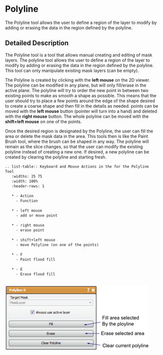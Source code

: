 # Polyline

The Polyline tool allows the user to define a region of the layer to modify by adding or erasing the data in the region defined by the polyline.

## Detailed Description

The Polyline tool is a tool that allows manual creating and editing of mask layers. The polyline tool allows the user to define a region of the layer to modify by adding or erasing the data in the region defined by the polyline. This tool can only manipulate existing mask layers (can be empty).

The Polyline is created by clicking with the **left mouse** on the 2D viewer. The polyline can be modified in any plane, but will only fill/erase in the active plane. The polyline will try to order the new point in between two existing points to make as smooth a shape as possible. This means that the user should try to place a few points around the edge of the shape desired to create a coarse shape and then fill in the details as needed. points can be moved with the **left mouse** button (pointer will turn into a hand) and deleted with the **right mouse** button. The whole polyline can be moved with the **shift+left mouse** on one of the points.

Once the desired region is designated by the Polyline, the user can fill the area or delete the mask data in the area. This tools then is like the Paint Brush tool, where the brush can be shaped in any way. The polyline will remain as the slice changes, so that the user can modify the existing polyline instead of creating a new one. If desired, a new polyline can be created by clearing the polyline and starting fresh.

```eval_rst
.. list-table:: Keyboard and Mouse Actions in the for the Polyline Tool
   :widths: 25 75
   :width: 100%
   :header-rows: 1
      
   * - Action
     - Function

   * - left mouse
     - add or move point

   * - right mouse
     - erase point

   * - shift+left mouse
     - move Polyline (on one of the points)

   * - F
     - Paint flood fill
     
   * - E
     - Erase flood fill
     
```

![alt text](../images/PolylineGUI.png)

